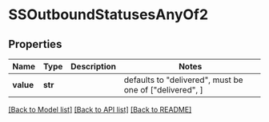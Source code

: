 # SSOutboundStatusesAnyOf2


## Properties
Name | Type | Description | Notes
------------ | ------------- | ------------- | -------------
**value** | **str** |  | defaults to "delivered",  must be one of ["delivered", ]

[[Back to Model list]](../README.md#documentation-for-models) [[Back to API list]](../README.md#documentation-for-api-endpoints) [[Back to README]](../README.md)


